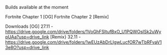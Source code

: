 Builds available at the moment 

Fortnite Chapter 1 [OG] 
Fortnite Chapter 2 [Remix]  


Downloads 
[OG] 27.11 - https://drive.google.com/drive/folders/1VoGhFSItufBxO_U1PQWOsISk2uWypUAa?usp=drive_link
[Remix} 32.11 - https://drive.google.com/drive/folders/1wEUzAbDrLIgwLucfOR7wTbRFvaV13e8O?usp=drive_link
